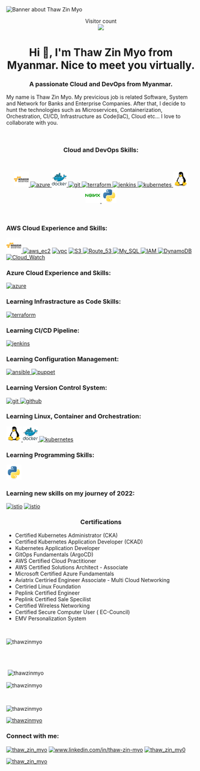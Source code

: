 <img src="https://media-exp1.licdn.com/dms/image/C4E16AQGrsv8NUTSujg/profile-displaybackgroundimage-shrink_200_800/0/1603801649758?e=1648684800&v=beta&t=BQWrHnZ_XW7v0hiUZs6bwMbkPg5DbIIT9fGvJOKzT5A" alt="Banner about Thaw Zin Myo">
<p align="center"> 
  Visitor count<br>
  <img src="https://profile-counter.glitch.me/thawzinmyo/count.svg" />
</p>
<h1 align="center">Hi 👋, I'm Thaw Zin Myo from Myanmar. Nice to meet you virtually.</h1>
<h3 align="center">A passionate Cloud and DevOps from Myanmar.</h3>



<p align="left">
My name is Thaw Zin Myo. My previcious job is related Software, System and Network for Banks and Enterprise Companies. After that, I decide to hunt the technologies such as Microservices, Containerization, Orchestration, CI/CD, Infrastructure as Code(IaC), Cloud etc... I love to collaborate with you. 

</p>

</br>


<h3 align="center">Cloud and DevOps Skills:</h3>

</br>
<p align="center"> <a href="https://aws.amazon.com" target="_blank" rel="noreferrer"> <img src="https://raw.githubusercontent.com/devicons/devicon/master/icons/amazonwebservices/amazonwebservices-original-wordmark.svg" alt="aws" width="40" height="40"/> </a> <a href="https://azure.microsoft.com/en-in/" target="_blank" rel="noreferrer"> <img src="https://www.vectorlogo.zone/logos/microsoft_azure/microsoft_azure-icon.svg" alt="azure" width="40" height="40"/> </a> <a href="https://www.docker.com/" target="_blank" rel="noreferrer"> <img src="https://raw.githubusercontent.com/devicons/devicon/master/icons/docker/docker-original-wordmark.svg" alt="docker" width="40" height="40"/> </a> <a href="https://git-scm.com/" target="_blank" rel="noreferrer"> <img src="https://www.vectorlogo.zone/logos/git-scm/git-scm-icon.svg" alt="git" width="40" height="40"/> </a> 
<a href="https://www.terraform.io" target="_blank" rel="noreferrer"><img src="https://img.icons8.com/color/50/000000/terraform.png" alt="terraform" width="40" height="40"/> </a><a href="https://www.jenkins.io" target="_blank" rel="noreferrer"> <img src="https://www.vectorlogo.zone/logos/jenkins/jenkins-icon.svg" alt="jenkins" width="40" height="40"/> </a> <a href="https://kubernetes.io" target="_blank" rel="noreferrer"> <img src="https://www.vectorlogo.zone/logos/kubernetes/kubernetes-icon.svg" alt="kubernetes" width="40" height="40"/> </a> <a href="https://www.linux.org/" target="_blank" rel="noreferrer"> <img src="https://raw.githubusercontent.com/devicons/devicon/master/icons/linux/linux-original.svg" alt="linux" width="40" height="40"/> </a> <a href="https://www.nginx.com" target="_blank" rel="noreferrer"> <img src="https://raw.githubusercontent.com/devicons/devicon/master/icons/nginx/nginx-original.svg" alt="nginx" width="40" height="40"/> </a> <a href="https://www.python.org" target="_blank" rel="noreferrer"> <img src="https://raw.githubusercontent.com/devicons/devicon/master/icons/python/python-original.svg" alt="python" width="40" height="40"/> </a> </p>

<p align="left"> 

</br>

### AWS Cloud Experience and Skills:

<a href="https://aws.amazon.com" target="_blank" rel="noreferrer"> <img src="https://raw.githubusercontent.com/devicons/devicon/master/icons/amazonwebservices/amazonwebservices-original-wordmark.svg" alt="aws" width="40" height="40"/> </a>
<a href="https://aws.amazon.com" target="_blank" rel="noreferrer"> <img src="https://cdn2.iconfinder.com/data/icons/amazon-aws-stencils/100/Compute__Networking_copy_Amazon_EC2---128.png" alt="aws_ec2"
width="40" height="40"/></a></a>
<a href="https://aws.amazon.com" target="_blank" rel="noreferrer"> <img src="https://cdn2.iconfinder.com/data/icons/amazon-aws-stencils/100/Non-Service_Specific_copy_Virtual_Private_CLoud_-128.png" alt="vpc" width="40" height="40"/></a> <a href="https://aws.amazon.com" target="_blank" rel="noreferrer"> <img src="https://cdn2.iconfinder.com/data/icons/amazon-aws-stencils/100/Storage__Content_Delivery_Amazon_S3_Bucket_with_Objects-128.png" alt="S3" width="40" height="40"/></a><a href="https://aws.amazon.com" target="_blank" rel="noreferrer"> <img src="https://cdn2.iconfinder.com/data/icons/amazon-aws-stencils/100/Compute__Networking_copy_Amazon_Route_53-128.png" alt="Route_53" width="40" height="40"/></a><a href="https://aws.amazon.com" target="_blank" rel="noreferrer"> <img src="https://cdn2.iconfinder.com/data/icons/amazon-aws-stencils/100/Database_copy_Amazon_RDS_MySQL_DB_Instance-128.png" alt="My_SQL" width="40" height="40"/></a><a href="https://aws.amazon.com" target="_blank" rel="noreferrer"> <img src="https://cdn2.iconfinder.com/data/icons/amazon-aws-stencils/100/Deployment__Management_copy_IAM-128.png" alt="IAM" width="40" height="40"/></a><a href="https://aws.amazon.com" target="_blank" rel="noreferrer"> <img src="https://cdn2.iconfinder.com/data/icons/amazon-aws-stencils/100/Database_copy_DynamoDB-128.png" alt="DynamoDB" width="40" height="40"/></a><a href="https://aws.amazon.com" target="_blank" rel="noreferrer"> <img src="https://cdn2.iconfinder.com/data/icons/amazon-aws-stencils/100/Deployment__Management_copy_CloudWatch_Alarm-128.png" alt="Cloud_Watch" width="40" height="40"/></a>


### Azure Cloud Experience and Skills:
 <a href="https://azure.microsoft.com/en-in/" target="_blank" rel="noreferrer"> <img src="https://www.vectorlogo.zone/logos/microsoft_azure/microsoft_azure-icon.svg" alt="azure" width="40" height="40"/> </a>
 
### Learning Infrastracture as Code Skills:

<a href="https://www.terraform.io" target="_blank" rel="noreferrer"><img src="https://img.icons8.com/color/50/000000/terraform.png" alt="terraform" width="40" height="40"/> </a>


### Learning CI/CD Pipeline:
 <a href="https://www.jenkins.io" target="_blank" rel="noreferrer"> <img src="https://www.vectorlogo.zone/logos/jenkins/jenkins-icon.svg" alt="jenkins" width="40" height="40"/> </a>


### Learning Configuration Management:
<a href="https://www.ansible.com" target="_blank" rel="noreferrer"><img src="https://img.icons8.com/color/48/000000/ansible.png" alt="ansible" width="40" height="40"/> </a> <a href="https://www.puppet.com" target="_blank" rel="noreferrer"> <img src="https://puppet.com/favicon.ico" alt="puppet" width="40" height="40"/> </a>

### Learning Version Control System:
<a href="https://git-scm.com/" target="_blank" rel="noreferrer"> <img src="https://www.vectorlogo.zone/logos/git-scm/git-scm-icon.svg" alt="git" width="40" height="40"/> </a>
<a href="https://https://github.com" target="_blank" rel="noreferrer"> <img src="https://img.icons8.com/glyph-neue/64/000000/github.png" alt="github" width="40" height="40"/></a>

### Learning Linux, Container and Orchestration:

<a href="https://www.linux.org/" target="_blank" rel="noreferrer"> <img src="https://raw.githubusercontent.com/devicons/devicon/master/icons/linux/linux-original.svg" alt="linux" width="40" height="40"/> </a>
<a href="https://www.docker.com/" target="_blank" rel="noreferrer"> <img src="https://raw.githubusercontent.com/devicons/devicon/master/icons/docker/docker-original-wordmark.svg" alt="docker" width="40" height="40"/> </a> <a href="https://kubernetes.io" target="_blank" rel="noreferrer"> <img src="https://www.vectorlogo.zone/logos/kubernetes/kubernetes-icon.svg" alt="kubernetes" width="40" height="40"/> </a>

### Learning Programming Skills:

<a href="https://www.python.org" target="_blank" rel="noreferrer"> <img src="https://raw.githubusercontent.com/devicons/devicon/master/icons/python/python-original.svg" alt="python" width="40" height="40"/> </a> 

### Learning new skills on my journey of 2022:
<a href="https://istio.io" target="_blank" rel="noreferrer"> <img src="https://mia-platform.eu/wp-content/uploads/2021/09/Istio.png" alt="istio" width="40" height="40"/></a> <a href="https://helm.sh" target="_blank" rel="noreferrer"> <img src="https://cncf-branding.netlify.app/img/projects/helm/icon/color/helm-icon-color.png" alt="istio" width="40" height="40"/></a>

</p>

<h3 align="center">Certifications</h3>

- Certified Kubernetes Administrator (CKA)
- Certified Kubernetes Application Developer (CKAD)
- Kubernetes Application Developer
- GitOps Fundamentals (ArgoCD)
- AWS Certified Cloud Practitioner
- AWS Certified Solutions Architect - Associate
- Microsoft Certified Azure Fundamentals
- Aviatrix Certiried Engineer Associate - Multi Cloud Networking
- Certiried Linux Foundation
- Peplink Certified Engineer
- Peplink Certified Sale Specilist
- Certified Wireless Networking
- Certified Secure Computer User ( EC-Council)
- EMV Personalization System

</br>

<p><img align="left" src="https://github-readme-stats.vercel.app/api/top-langs?username=thawzinmyo&show_icons=true&locale=en&layout=compact" alt="thawzinmyo" /></p>

</br>
</br>
</br>
</br>

<p>&nbsp;<img align="center" src="https://github-readme-stats.vercel.app/api?username=thawzinmyo&show_icons=true&locale=en" alt="thawzinmyo" /></p>

<p><img align="center" src="https://github-readme-streak-stats.herokuapp.com/?user=thawzinmyo&" alt="thawzinmyo" /></p>

</br>

<p align="left"> <img src="https://komarev.com/ghpvc/?username=thawzinmyo&label=Profile%20views&color=0e75b6&style=flat" alt="thawzinmyo" /> </p>

<p align="left"> <a href="https://github.com/ryo-ma/github-profile-trophy"><img src="https://github-profile-trophy.vercel.app/?username=thawzinmyo" alt="thawzinmyo" /></a> </p>


<h3 align="left">Connect with me:</h3>
<p align="left">
<a href="https://twitter.com/thaw_zin_myo" target="blank"><img align="center" src="https://raw.githubusercontent.com/rahuldkjain/github-profile-readme-generator/master/src/images/icons/Social/twitter.svg" alt="thaw_zin_myo" height="30" width="40" /></a>
<a href="https://linkedin.com/in/www.linkedin.com/in/thaw-zin-myo" target="blank"><img align="center" src="https://raw.githubusercontent.com/rahuldkjain/github-profile-readme-generator/master/src/images/icons/Social/linked-in-alt.svg" alt="www.linkedin.com/in/thaw-zin-myo" height="30" width="40" /></a>
<a href="https://instagram.com/thaw_zin_my0" target="blank"><img align="center" src="https://raw.githubusercontent.com/rahuldkjain/github-profile-readme-generator/master/src/images/icons/Social/instagram.svg" alt="thaw_zin_my0" height="30" width="40" /></a>

<p align="left"> <a href="https://twitter.com/thaw_zin_myo" target="blank"><img src="https://img.shields.io/twitter/follow/thaw_zin_myo?logo=twitter&style=for-the-badge" alt="thaw_zin_myo" /></a> </p>


